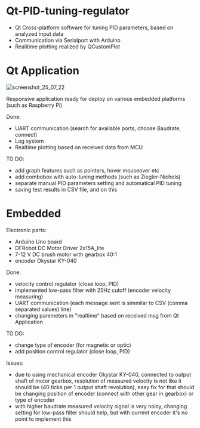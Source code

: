 # Qt-PID-tuning-regulator

- Qt Cross-platform software for tuning PID parameters, based on analyzed input data
- Communication via Serialport with Arduino
- Realitime plotting realized by QCustomPlot


# Qt Application

![screenshot_25_07_22](https://user-images.githubusercontent.com/106441011/180827398-5047a06e-c63b-4554-84b7-177e3d4435c7.png)

Responsive application ready for deploy on various embedded platforms (such as Raspberry Pi)

Done:
- UART communication (search for available ports, choose Baudrate, connect)
- Log system
- Realtime plotting based on received data from MCU



TO DO:
- add graph features such as pointers, hover mouseover etc
- add combobox with auto-tuning methods (such as Ziegler-Nichols)
- separate manual PID parameters setting and automatical PID tuning
- saving test results in CSV file, and on this


# Embedded

Electronic parts:
- Arduino Uno board
- DFRobot DC Motor Driver 2x15A_lite
- 7-12 V DC brush motor with gearbox 40:1
- encoder Okystar KY-040

Done:
- velocity control regulator (close loop, PID)
- implemented low-pass filter with 25Hz cutoff (encoder velocity measuring)
- UART communication (each message sent is simmilar to CSV (comma separated values) line)
- changing paremeters in "realtime" based on received msg from Qt Application

TO DO:
- change type of encoder (for magnetic or optic)
- add position control regulator (close loop, PID)

Issues:
- due to using mechanical encoder Okystar KY-040, connected to output shaft of motor gearbox, resolution of measured velocity is not like it should be (40 ticks per 1 output shaft revolution), easy fix for that should be changing position of encoder (connect with other gear in gearbox) or type of encoder
- with higher baudrate measured velocity signal is very noisy, changing setting for low-pass filter should help, but with current encoder it's no point to implement this
